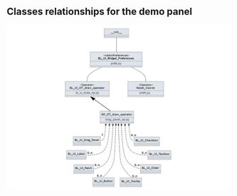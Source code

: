 ## Classes relationships for the demo panel
![BL_UI_Widgets UML](https://github.com/mmmrqs/media/blob/main/Classes_UML1B.png)
